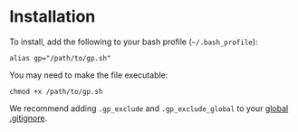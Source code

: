 Installation
============

To install, add the following to your bash profile (`~/.bash_profile`):

```
alias gp="/path/to/gp.sh"
```

You may need to make the file executable:

```
chmod +x /path/to/gp.sh
```

We recommend adding `.gp_exclude` and `.gp_exclude_global` to your [global .gitignore](https://help.github.com/articles/ignoring-files/#create-a-global-gitignore).
